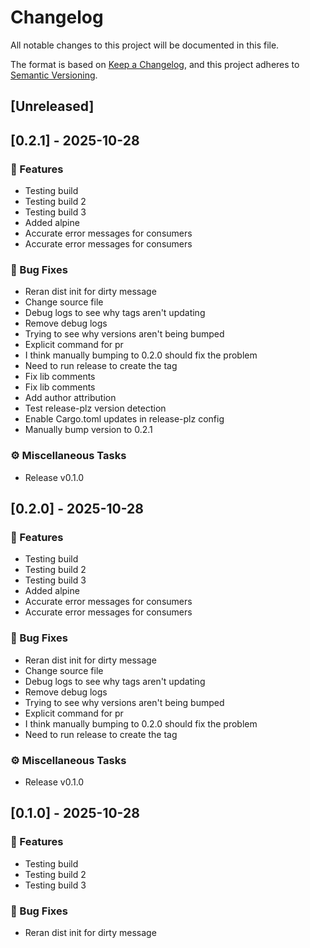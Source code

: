 # Changelog

All notable changes to this project will be documented in this file.

The format is based on [Keep a Changelog](https://keepachangelog.com/en/1.0.0/),
and this project adheres to [Semantic Versioning](https://semver.org/spec/v2.0.0.html).

## [Unreleased]
## [0.2.1] - 2025-10-28

### 🚀 Features

- Testing build
- Testing build 2
- Testing build 3
- Added alpine
- Accurate error messages for consumers
- Accurate error messages for consumers

### 🐛 Bug Fixes

- Reran dist init for dirty message
- Change source file
- Debug logs to see why tags aren't updating
- Remove debug logs
- Trying to see why versions aren't being bumped
- Explicit command for pr
- I think manually bumping to 0.2.0 should fix the problem
- Need to run release to create the tag
- Fix lib comments
- Fix lib comments
- Add author attribution
- Test release-plz version detection
- Enable Cargo.toml updates in release-plz config
- Manually bump version to 0.2.1

### ⚙️ Miscellaneous Tasks

- Release v0.1.0
## [0.2.0] - 2025-10-28

### 🚀 Features

- Testing build
- Testing build 2
- Testing build 3
- Added alpine
- Accurate error messages for consumers
- Accurate error messages for consumers

### 🐛 Bug Fixes

- Reran dist init for dirty message
- Change source file
- Debug logs to see why tags aren't updating
- Remove debug logs
- Trying to see why versions aren't being bumped
- Explicit command for pr
- I think manually bumping to 0.2.0 should fix the problem
- Need to run release to create the tag

### ⚙️ Miscellaneous Tasks

- Release v0.1.0
## [0.1.0] - 2025-10-28

### 🚀 Features

- Testing build
- Testing build 2
- Testing build 3

### 🐛 Bug Fixes

- Reran dist init for dirty message
